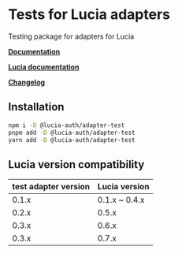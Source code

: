 # Tests for Lucia adapters

Testing package for adapters for Lucia

**[Documentation](https://lucia-auth.vercel.app/reference/adapters/testing-adapters)**

**[Lucia documentation](https://lucia-auth.vercel.app)**

**[Changelog](https://github.com/pilcrowOnPaper/lucia-auth/blob/main/packages/adapter-test/CHANGELOG.md)**

## Installation

```bash
npm i -D @lucia-auth/adapter-test
pnpm add -D @lucia-auth/adapter-test
yarn add -D @lucia-auth/adapter-test
```

## Lucia version compatibility

| test adapter version | Lucia version |
| -------------------- | ------------- |
| 0.1.x                | 0.1.x ~ 0.4.x |
| 0.2.x                | 0.5.x         |
| 0.3.x                | 0.6.x         |
| 0.3.x                | 0.7.x         |
